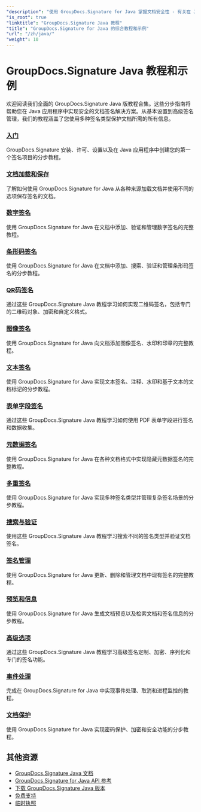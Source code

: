 ```yaml
---
"description": "使用 GroupDocs.Signature for Java 掌握文档安全性 - 有关在 Java 应用程序中签名、验证、更新、删除签名、提取元数据和有效管理文档的完整教程。"
"is_root": true
"linktitle": "GroupDocs.Signature Java 教程"
"title": "GroupDocs.Signature for Java 的综合教程和示例"
"url": "/zh/java/"
"weight": 10
---
```


# GroupDocs.Signature Java 教程和示例

欢迎阅读我们全面的 GroupDocs.Signature Java 版教程合集。这些分步指南将帮助您在 Java 应用程序中实现安全的文档签名解决方案。从基本设置到高级签名管理，我们的教程涵盖了您使用多种签名类型保护文档所需的所有信息。

### [入门](./getting-started/)
GroupDocs.Signature 安装、许可、设置以及在 Java 应用程序中创建您的第一个签名项目的分步教程。

### [文档加载和保存](./document-loading-saving/)
了解如何使用 GroupDocs.Signature for Java 从各种来源加载文档并使用不同的选项保存签名的文档。

### [数字签名](./digital-signatures/)
使用 GroupDocs.Signature for Java 在文档中添加、验证和管理数字签名的完整教程。

### [条形码签名](./barcode-signatures/)
使用 GroupDocs.Signature for Java 在文档中添加、搜索、验证和管理条形码签名的分步教程。

### [QR码签名](./qr-code-signatures/)
通过这些 GroupDocs.Signature Java 教程学习如何实现二维码签名，包括专门的二维码对象、加密和自定义格式。

### [图像签名](./image-signatures/)
使用 GroupDocs.Signature for Java 向文档添加图像签名、水印和印章的完整教程。

### [文本签名](./text-signatures/)
使用 GroupDocs.Signature for Java 实现文本签名、注释、水印和基于文本的文档标记的分步教程。

### [表单字段签名](./form-field-signatures/)
通过这些 GroupDocs.Signature Java 教程学习如何使用 PDF 表单字段进行签名和数据收集。

### [元数据签名](./metadata-signatures/)
使用 GroupDocs.Signature for Java 在各种文档格式中实现隐藏元数据签名的完整教程。

### [多重签名](./multiple-signatures/)
使用 GroupDocs.Signature for Java 实现多种签名类型并管理复杂签名场景的分步教程。

### [搜索与验证](./search-verification/)
使用这些 GroupDocs.Signature Java 教程学习搜索不同的签名类型并验证文档签名。

### [签名管理](./signature-management/)
使用 GroupDocs.Signature for Java 更新、删除和管理文档中现有签名的完整教程。

### [预览和信息](./preview-info/)
使用 GroupDocs.Signature for Java 生成文档预览以及检索文档和签名信息的分步教程。

### [高级选项](./advanced-options/)
通过这些 GroupDocs.Signature Java 教程学习高级签名定制、加密、序列化和专门的签名功能。

### [事件处理](./event-handling/)
完成在 GroupDocs.Signature for Java 中实现事件处理、取消和进程监控的教程。

### [文档保护](./document-protection/)
使用 GroupDocs.Signature for Java 实现密码保护、加密和安全功能的分步教程。

## 其他资源

- [GroupDocs.Signature Java 文档](https://docs.groupdocs.com./)
- [GroupDocs.Signature for Java API 参考](https://reference.groupdocs.com./)
- [下载 GroupDocs.Signature Java 版本](https://releases.groupdocs.com./)
- [免费支持](https://forum.groupdocs.com/)
- [临时执照](https://purchase.groupdocs.com/temporary-license/)